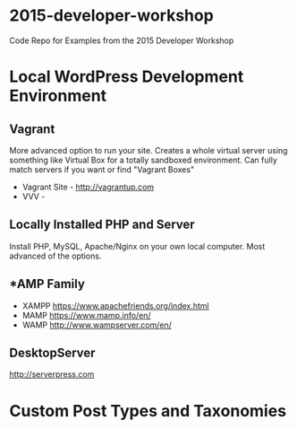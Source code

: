 # 2015-developer-workshop
Code Repo for Examples from the 2015 Developer Workshop

# Local WordPress Development Environment #

## Vagrant
More advanced option to run your site.  Creates a whole virtual server using something like Virtual Box for a totally sandboxed environment.
Can fully match servers if you want or find "Vagrant Boxes"

 - Vagrant Site - http://vagrantup.com
 - VVV -
 
## Locally Installed PHP and Server
 Install PHP, MySQL, Apache/Nginx on your own local computer.  Most advanced of the options.
 
## *AMP Family

 
- XAMPP https://www.apachefriends.org/index.html
- MAMP https://www.mamp.info/en/
- WAMP http://www.wampserver.com/en/

## DesktopServer
http://serverpress.com


# Custom Post Types and Taxonomies

